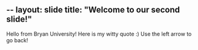 --
layout: slide
title: "Welcome to our second slide!"
---
Hello from Bryan University!
Here is my witty quote :)
Use the left arrow to go back!

